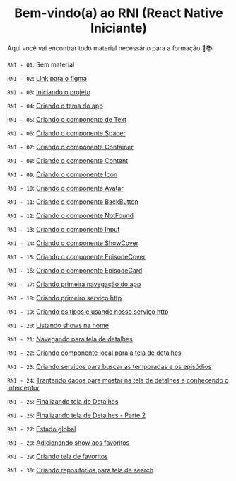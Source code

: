 
<h1 align="center" >Bem-vindo(a) ao RNI (React Native Iniciante)</h1>

Aqui você vai encontrar todo material necessário para a formação 🧩📚

`RNI - 01`: Sem material

`RNI - 02`: [Link para o figma](https://www.figma.com/file/0jGlxxKJD82RpG9FTRfecD/TVMaze?t=K1baqiMcffrY9Nd5-0)

`RNI - 03`: [Iniciando o projeto](https://github.com/ismaelsousa/RNI/tree/main/classes/rn-03)

`RNI - 04`: [Criando o tema do app](https://github.com/ismaelsousa/RNI/tree/main/classes/rn-04)

`RNI - 05`: [Criando o componente de Text](https://github.com/ismaelsousa/RNI/tree/main/classes/rn-05)

`RNI - 06`: [Criando o componente Spacer](https://github.com/ismaelsousa/RNI/tree/main/classes/rn-06)

`RNI - 07`: [Criando o componente Container](https://github.com/ismaelsousa/RNI/tree/main/classes/rn-07)

`RNI - 08`: [Criando o componente Content](https://github.com/ismaelsousa/RNI/tree/main/classes/rn-08)

`RNI - 09`: [Criando o componente Icon](https://github.com/ismaelsousa/RNI/tree/main/classes/rn-09)

`RNI - 10`: [Criando o componente Avatar](https://github.com/ismaelsousa/RNI/tree/main/classes/rn-10)

`RNI - 11`: [Criando o componente BackButton](https://github.com/ismaelsousa/RNI/tree/main/classes/rn-11)

`RNI - 12`: [Criando o componente NotFound](https://github.com/ismaelsousa/RNI/tree/main/classes/rn-12)

`RNI - 13`: [Criando o componente Input](https://github.com/ismaelsousa/RNI/tree/main/classes/rn-13)

`RNI - 14`: [Criando o componente ShowCover](https://github.com/ismaelsousa/RNI/tree/main/classes/rn-14)

`RNI - 15`: [Criando o componente EpisodeCover](https://github.com/ismaelsousa/RNI/tree/main/classes/rn-15)

`RNI - 16`: [Criando o componente EpisodeCard](https://github.com/ismaelsousa/RNI/tree/main/classes/rn-16)

`RNI - 17`: [Criando primeira navegação do app](https://github.com/ismaelsousa/RNI/tree/main/classes/rn-17)

`RNI - 18`: [Criando primeiro serviço http](https://github.com/ismaelsousa/RNI/tree/main/classes/rn-18)

`RNI - 19`: [Criando os tipos e usando nosso serviço http](https://github.com/ismaelsousa/RNI/tree/main/classes/rn-19)

`RNI - 20`: [Listando shows na home](https://github.com/ismaelsousa/RNI/tree/main/classes/rn-20)

`RNI - 21`: [Navegando para tela de detalhes](https://github.com/ismaelsousa/RNI/tree/main/classes/rn-21)

`RNI - 22`: [Criando componente local para a tela de detalhes](https://github.com/ismaelsousa/RNI/tree/main/classes/rn-22)

`RNI - 23`: [Criando serviços para buscar as temporadas e os episódios](https://github.com/ismaelsousa/RNI/tree/main/classes/rn-23)

`RNI - 24`: [Trantando dados para mostar na tela de detalhes e conhecendo o interceptor](https://github.com/ismaelsousa/RNI/tree/main/classes/rn-24)

`RNI - 25`: [Finalizando tela de Detalhes](https://github.com/ismaelsousa/RNI/tree/main/classes/rn-25)

`RNI - 26`: [Finalizando tela de Detalhes - Parte 2](https://github.com/ismaelsousa/RNI/tree/main/classes/rn-26)

`RNI - 27`: [Estado global](https://github.com/ismaelsousa/RNI/tree/main/classes/rn-27)

`RNI - 28`: [Adicionando show aos favoritos](https://github.com/ismaelsousa/RNI/tree/main/classes/rn-28)

`RNI - 29`: [Criando tela de favoritos](https://github.com/ismaelsousa/RNI/tree/main/classes/rn-29)

`RNI - 30`: [Criando repositórios para tela de search](https://github.com/ismaelsousa/RNI/tree/main/classes/rn-30)

